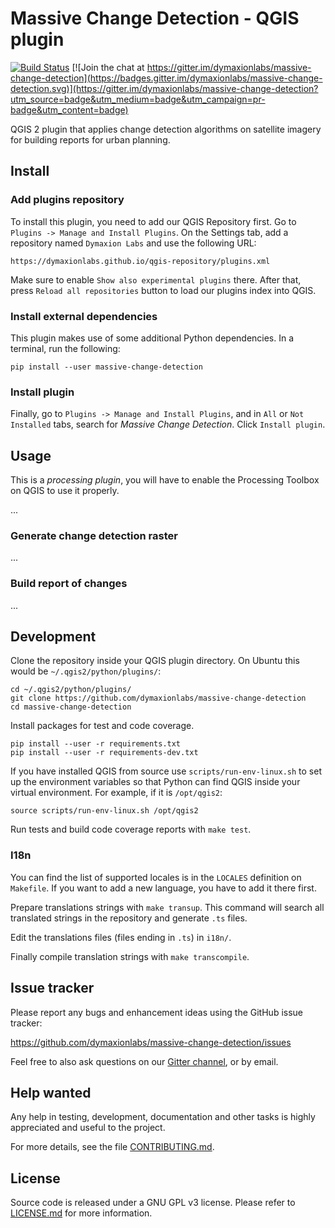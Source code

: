 # Massive Change Detection - QGIS plugin

[![Build Status](https://travis-ci.org/dymaxionlabs/massive-change-detection.svg?branch=master)](https://travis-ci.org/dymaxionlabs/massive-change-detection)
[![Join the chat at https://gitter.im/dymaxionlabs/massive-change-detection](https://badges.gitter.im/dymaxionlabs/massive-change-detection.svg)](https://gitter.im/dymaxionlabs/massive-change-detection?utm_source=badge&utm_medium=badge&utm_campaign=pr-badge&utm_content=badge)

QGIS 2 plugin that applies change detection algorithms on satellite imagery for
building reports for urban planning.


## Install

### Add plugins repository

To install this plugin, you need to add our QGIS Repository first.  Go to
`Plugins -> Manage and Install Plugins`.  On the Settings tab, add a repository
named `Dymaxion Labs` and use the following URL:

```
https://dymaxionlabs.github.io/qgis-repository/plugins.xml
```

Make sure to enable `Show also experimental plugins` there.  After that, press
`Reload all repositories` button to load our plugins index into QGIS.

### Install external dependencies

This plugin makes use of some additional Python dependencies. In a terminal,
run the following:

```
pip install --user massive-change-detection
```

### Install plugin

Finally, go to `Plugins -> Manage and Install Plugins`, and in `All` or `Not
Installed` tabs, search for *Massive Change Detection*.  Click `Install
plugin`.

## Usage

This is a *processing plugin*, you will have to enable the Processing Toolbox
on QGIS to use it properly.

...

### Generate change detection raster

...

### Build report of changes

...


## Development

Clone the repository inside your QGIS plugin directory.  On Ubuntu this would
be `~/.qgis2/python/plugins/`:

```
cd ~/.qgis2/python/plugins/
git clone https://github.com/dymaxionlabs/massive-change-detection
cd massive-change-detection
```

Install packages for test and code coverage.

```
pip install --user -r requirements.txt
pip install --user -r requirements-dev.txt
```

If you have installed QGIS from source use `scripts/run-env-linux.sh` to set up
the environment variables so that Python can find QGIS inside your virtual
environment.  For example, if it is `/opt/qgis2`:

```
source scripts/run-env-linux.sh /opt/qgis2
```

Run tests and build code coverage reports with `make test`.

### I18n

You can find the list of supported locales is in the `LOCALES` definition on
`Makefile`. If you want to add a new language, you have to add it there first.

Prepare translations strings with `make transup`. This command will search all
translated strings in the repository and generate `.ts` files.

Edit the translations files (files ending in `.ts`) in `i18n/`.

Finally compile translation strings with `make transcompile`.


## Issue tracker

Please report any bugs and enhancement ideas using the GitHub issue tracker:

  https://github.com/dymaxionlabs/massive-change-detection/issues

Feel free to also ask questions on our [Gitter
channel](https://gitter.im/dymaxionlabs/massive-change-detection), or by email.


## Help wanted

Any help in testing, development, documentation and other tasks is highly
appreciated and useful to the project.

For more details, see the file [CONTRIBUTING.md](CONTRIBUTING.md).


## License

Source code is released under a GNU GPL v3 license.  Please refer to
[LICENSE.md](LICENSE.md) for more information.
